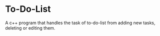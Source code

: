 # To-Do-List
A c++ program that handles the task of to-do-list from adding new tasks, deleting or editing them.
